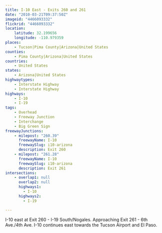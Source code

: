 ```yaml
---
title: I-10 East - Exits 260 and 261
date: "2010-03-21T09:37:50Z"
imageid: "4466093332"
flickrid: "4466093332"
location:
    latitude: 32.199656
    longitude: -110.979359
places:
    - Tucson|Pima County|Arizona|United States
counties:
    - Pima County|Arizona|United States
countries:
    - United States
states:
    - Arizona|United States
highwaytypes:
    - Interstate Highway
    - Interstate Highway
highways:
    - I-10
    - I-19
tags:
    - Overhead
    - Freeway Junction
    - Interchange
    - Big Green Sign
freewayJunctions:
    - milepost: "260.39"
      freewayName: I-10
      freewaySlug: i10-arizona
      description: Exit 260
    - milepost: "261.28"
      freewayName: I-10
      freewaySlug: i10-arizona
      description: Exit 261
intersections:
    - overlap1: null
      overlap2: null
      highways1:
        - I-10
      highways2:
        - I-19

---
```

I-10 east at Exit 260 - I-19 South/Nogales.  Approaching Exit 261 - 6th Ave./4th Ave.  I-10 continues east towards the Tucson Airport and El Paso.